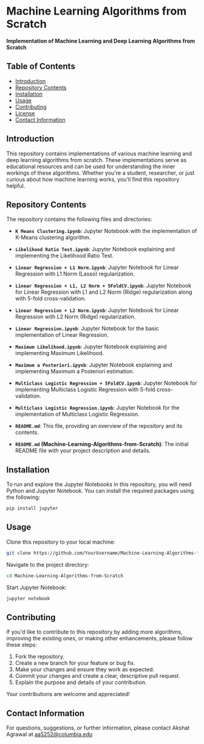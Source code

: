 # Machine Learning Algorithms from Scratch

**Implementation of Machine Learning and Deep Learning Algorithms from Scratch**

## Table of Contents

- [Introduction](#introduction)
- [Repository Contents](#repository-contents)
- [Installation](#installation)
- [Usage](#usage)
- [Contributing](#contributing)
- [License](#license)
- [Contact Information](#contact-information)

## Introduction

This repository contains implementations of various machine learning and deep learning algorithms from scratch. These implementations serve as educational resources and can be used for understanding the inner workings of these algorithms. Whether you're a student, researcher, or just curious about how machine learning works, you'll find this repository helpful.

## Repository Contents

The repository contains the following files and directories:

- **`K Means Clustering.ipynb`**: Jupyter Notebook with the implementation of K-Means clustering algorithm.

- **`Likelihood Ratio Test.ipynb`**: Jupyter Notebook explaining and implementing the Likelihood Ratio Test.

- **`Linear Regression + L1 Norm.ipynb`**: Jupyter Notebook for Linear Regression with L1 Norm (Lasso) regularization.

- **`Linear Regression + L1, L2 Norm + 5FoldCV.ipynb`**: Jupyter Notebook for Linear Regression with L1 and L2 Norm (Ridge) regularization along with 5-fold cross-validation.

- **`Linear Regression + L2 Norm.ipynb`**: Jupyter Notebook for Linear Regression with L2 Norm (Ridge) regularization.

- **`Linear Regression.ipynb`**: Jupyter Notebook for the basic implementation of Linear Regression.

- **`Maximum Likelihood.ipynb`**: Jupyter Notebook explaining and implementing Maximum Likelihood.

- **`Maximum a Posteriori.ipynb`**: Jupyter Notebook explaining and implementing Maximum a Posteriori estimation.

- **`Multiclass Logistic Regression + 5FoldCV.ipynb`**: Jupyter Notebook for implementing Multiclass Logistic Regression with 5-fold cross-validation.

- **`Multiclass Logistic Regression.ipynb`**: Jupyter Notebook for the implementation of Multiclass Logistic Regression.

- **`README.md`**: This file, providing an overview of the repository and its contents.

- **`README.md` (Machine-Learning-Algorithms-from-Scratch)**: The initial README file with your project description and details.

## Installation

To run and explore the Jupyter Notebooks in this repository, you will need Python and Jupyter Notebook. You can install the required packages using the following:

```bash
pip install jupyter
```
## Usage

Clone this repository to your local machine:

```bash
git clone https://github.com/YourUsername/Machine-Learning-Algorithms-from-Scratch.git
```

Navigate to the project directory:

```bash
cd Machine-Learning-Algorithms-from-Scratch
```

Start Jupyter Notebook:
```bash
jupyter notebook
```

## Contributing

If you'd like to contribute to this repository by adding more algorithms, improving the existing ones, or making other enhancements, please follow these steps:

1. Fork the repository.
2. Create a new branch for your feature or bug fix.
3. Make your changes and ensure they work as expected.
4. Commit your changes and create a clear, descriptive pull request.
5. Explain the purpose and details of your contribution.

Your contributions are welcome and appreciated!

## Contact Information

For questions, suggestions, or further information, please contact Akshat Agrawal at aa5252@columbia.edu
